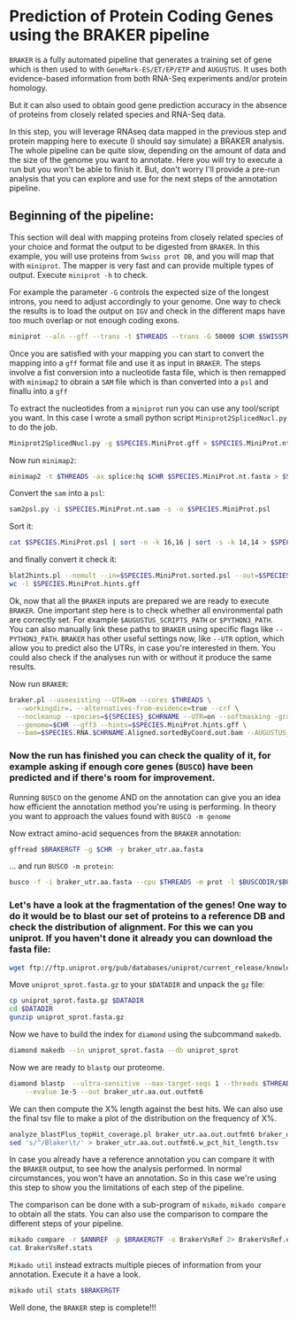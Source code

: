 # Prediction of Protein Coding Genes using the BRAKER pipeline
`BRAKER` is a fully automated pipeline that generates a training set of gene which is then used to with `GeneMark-ES/ET/EP/ETP` and `AUGUSTUS`. It uses both evidence-based information from both RNA-Seq experiments and/or protein homology.

But it can also used to obtain good gene prediction accuracy in the absence of proteins from closely related species and RNA-Seq data.

In this step, you will leverage RNAseq data mapped in the previous step and protein mapping here to execute (I should say simulate) a BRAKER analysis. The whole pipeline can be quite slow, depending on the amount of data and the size of the genome you want to annotate. Here you will try to execute a run but you won't be able to finish it.
But, don't worry I'll provide a pre-run analysis that you can explore and use for the next steps of the annotation pipeline.

## Beginning of the pipeline:
This section will deal with mapping proteins from closely related species of your choice and format the output to be digested from `BRAKER`.
In this example, you will use proteins from `Swiss prot DB`, and you will map that with `miniprot`.
The mapper is very fast and can provide multiple types of output. Execute `miniprot -h` to check.

For example the parameter `-G` controls the expected size of the longest introns, you need to adjust accordingly to your genome. One way to check the results is to load the output on `IGV` and check in the different maps have too much overlap or not enough coding exons.
```bash
miniprot --aln --gff --trans -t $THREADS --trans -G 50000 $CHR $SWISSPROTDB.fasta > $SPECIES.MiniProt.gff
```

Once you are satisfied with your mapping you can start to convert the mapping into a `gff` format file and use it as input in `BRAKER`.
The steps involve a fist conversion into a nucleotide fasta file, which is then remapped with `minimap2` to obrain a `SAM` file which is than converted into a `psl` and finallu into a `gff`

To extract the nucleotides from a `miniprot` run you can use any tool/script you want. In this case I wrote a small python script `Miniprot2SplicedNucl.py` to do the job.
```bash
Miniprot2SplicedNucl.py -g $SPECIES.MiniProt.gff > $SPECIES.MiniProt.nt.fasta
```

Now run `minimap2`:
```bash
minimap2 -t $THREADS -ax splice:hq $CHR $SPECIES.MiniProt.nt.fasta > $SPECIES.MiniProt.nt.sam
```

Convert the `sam` into a `psl`:
```bash
sam2psl.py -i $SPECIES.MiniProt.nt.sam -s -o $SPECIES.MiniProt.psl
```

Sort it:
```bash
cat $SPECIES.MiniProt.psl | sort -n -k 16,16 | sort -s -k 14,14 > $SPECIES.MiniProt.sorted.psl
```

and finally convert it check it:
```bash
blat2hints.pl --nomult --in=$SPECIES.MiniProt.sorted.psl --out=$SPECIES.MiniProt.hints.gff
wc -l $SPECIES.MiniProt.hints.gff
```


Ok, now that all the `BRAKER` inputs are prepared we are ready to execute `BRAKER`. One important step here is to check whether all environmental path are correctly set. For example `$AUGUSTUS_SCRIPTS_PATH` or `$PYTHON3_PATH`.
You can also manually link these paths to `BRAKER` using specific flags like `--PYTHON3_PATH`.
`BRAKER` has other useful settings now, like `--UTR` option, which allow you to predict also the UTRs, in case you're interested in them. You could also check if the analyses run with or without it produce the same results.

Now run `BRAKER`:
```bash
braker.pl --useexisting --UTR=on --cores $THREADS \
  --workingdir=. --alternatives-from-evidence=true --crf \
  --nocleanup --species=${SPECIES}_$CHRNAME --UTR=on --softmasking -grass   \
  --genome=$CHR --gff3 --hints=$SPECIES.MiniProt.hints.gff \
  --bam=$SPECIES.RNA.$CHRNAME.Aligned.sortedByCoord.out.bam --AUGUSTUS_ab_initio -grass --verbosity=4 
```

### Now the run has finished you can check the quality of it, for example asking if enough core genes (`BUSCO`) have been predicted and if there's room for improvement.
Running `BUSCO` on the genome AND on the annotation can give you an idea how efficient the annotation method you're using is performing. In theory you want to approach the values found with `BUSCO -m genome`

Now extract amino-acid sequences from the `BRAKER` annotation:
```bash
gffread $BRAKERGTF -g $CHR -y braker_utr.aa.fasta
```

... and run `BUSCO -m protein`:
```bash
busco -f -i braker_utr.aa.fasta --cpu $THREADS -m prot -l $BUSCODIR/$BUSCODB --out run_braker_utr.aa.$BUSCODB 
```

### Let's have a look at the fragmentation of the genes! One way to do it would be to blast our set of proteins to a reference DB and check the distribution of alignment. For this we can you uniprot. If you haven't done it already you can download the fasta file:
```bash
wget ftp://ftp.uniprot.org/pub/databases/uniprot/current_release/knowledgebase/complete/uniprot_sprot.fasta.gz
```

Move `uniprot_sprot.fasta.gz` to your `$DATADIR` and unpack the `gz` file:
```bash
cp uniprot_sprot.fasta.gz $DATADIR
cd $DATADIR
gunzip uniprot_sprot.fasta.gz
```

Now we have to build the index for `diamond` using the subcommand `makedb`.
```bash
diamond makedb --in uniprot_sprot.fasta --db uniprot_sprot
```

Now we are ready to `blastp` our proteome.
```bash
diamond blastp  --ultra-sensitive --max-target-seqs 1 --threads $THREADS --query braker_utr.aa.fasta --outfmt 6 --db ${SWISSPROTDB} \
	--evalue 1e-5 --out braker_utr.aa.out.outfmt6
```

We can then compute the X% length against the best hits. We can also use the final tsv file to make a plot of the distribution on the frequency of X%.
```bash
analyze_blastPlus_topHit_coverage.pl braker_utr.aa.out.outfmt6 braker_utr.aa.asta ${SWISSPROTDB}.fasta
sed 's/^/Blaker\t/' > braker_utr.aa.out.outfmt6.w_pct_hit_length.tsv
```

In case you already have a reference annotation you can compare it with the `BRAKER` output, to see how the analysis performed.
In normal circumstances, you won't have an annotation. So in this case we're using this step to show you the limitations of each step of the pipeline.

The comparison can be done with a sub-program of `mikado`, `mikado compare` to obtain all the stats. You can also use the comparison to compare the different steps of your pipeline.
```bash
mikado compare -r $ANNREF -p $BRAKERGTF -o BrakerVsRef 2> BrakerVsRef.errors.log
cat BrakerVsRef.stats
```

`Mikado util` instead extracts multiple pieces of information from your annotation. Execute it a have a look.
```bash
mikado util stats $BRAKERGTF
```

Well done, the `BRAKER` step is complete!!!

